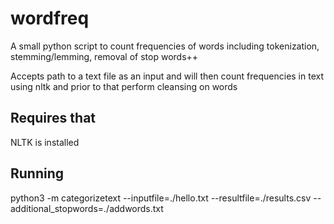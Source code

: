 # wordfreq
A small python script to count frequencies of words including tokenization, stemming/lemming, removal of stop words++

Accepts path to a text file as an input and will then count frequencies in text using nltk and prior to that perform cleansing on words


## Requires that 

NLTK is installed


## Running

python3 -m categorizetext --inputfile=./hello.txt --resultfile=./results.csv --additional_stopwords=./addwords.txt 